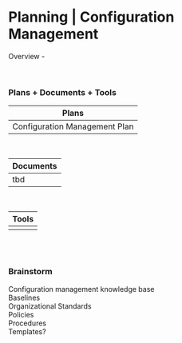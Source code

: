 # Planning | Configuration Management

Overview -

<br>

### Plans + Documents + Tools

| Plans                         |
| ----------------------------- |
| Configuration Management Plan |

<br>

| Documents |
| --------- |
| tbd       |

<br>

| Tools |
| ----- |
|       |

<br><br>

### Brainstorm

Configuration management knowledge base  
Baselines  
Organizational Standards  
Policies  
Procedures  
Templates?
